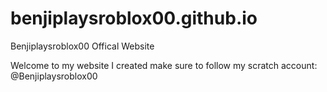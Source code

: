 # benjiplaysroblox00.github.io
Benjiplaysroblox00 Offical Website

Welcome to my website I created
make sure to follow my
scratch account: @Benjiplaysroblox00
